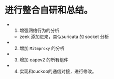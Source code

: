 # 进行整合自研和总结。

- 1. 增强网络行为的分析
    - zeek 添加进来，类似suricata 的 socket 分析
- 2. 增加 `Mitmproxy` 的分析
- 3. 增加 capev2 的所有组件
- 4. 实现和cuckoo的通信对接，进行修改。



